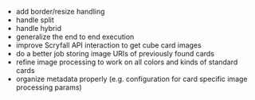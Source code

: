 - add border/resize handling
- handle split
- handle hybrid
- generalize the end to end execution
- improve Scryfall API interaction to get cube card images
- do a better job storing image URIs of previously found cards
- refine image processing to work on all colors and kinds of standard cards
- organize metadata properly (e.g. configuration for card specific image processing params)
